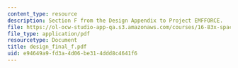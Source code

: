 ```yaml
---
content_type: resource
description: Section F from the Design Appendix to Project EMFFORCE.
file: https://ol-ocw-studio-app-qa.s3.amazonaws.com/courses/16-83x-space-systems-engineering-spring-2002-spring-2003/e94649a9fd3a4d06be314ddd8c4641f6_design_final_f.pdf
file_type: application/pdf
resourcetype: Document
title: design_final_f.pdf
uid: e94649a9-fd3a-4d06-be31-4ddd8c4641f6
---
```

